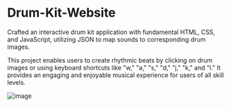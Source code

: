 # Drum-Kit-Website

Crafted an interactive drum kit application with fundamental HTML, CSS, and JavaScript, utilizing JSON to map sounds to corresponding drum images.

This project enables users to create rhythmic beats by clicking on drum images or using keyboard shortcuts like "w," "a," "s," "d," "j," "k," and "l." It provides an engaging and enjoyable musical experience for users of all skill levels.

![image](https://github.com/doshiMiraj/Drum-Kit-Website/assets/114590608/a38fe8eb-6d4d-4cae-a018-54ab2fc2e518)
